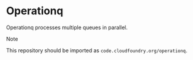 # Operationq

Operationq processes multiple queues in parallel.

> [!NOTE]
>
> This repository should be imported as `code.cloudfoundry.org/operationq`.
